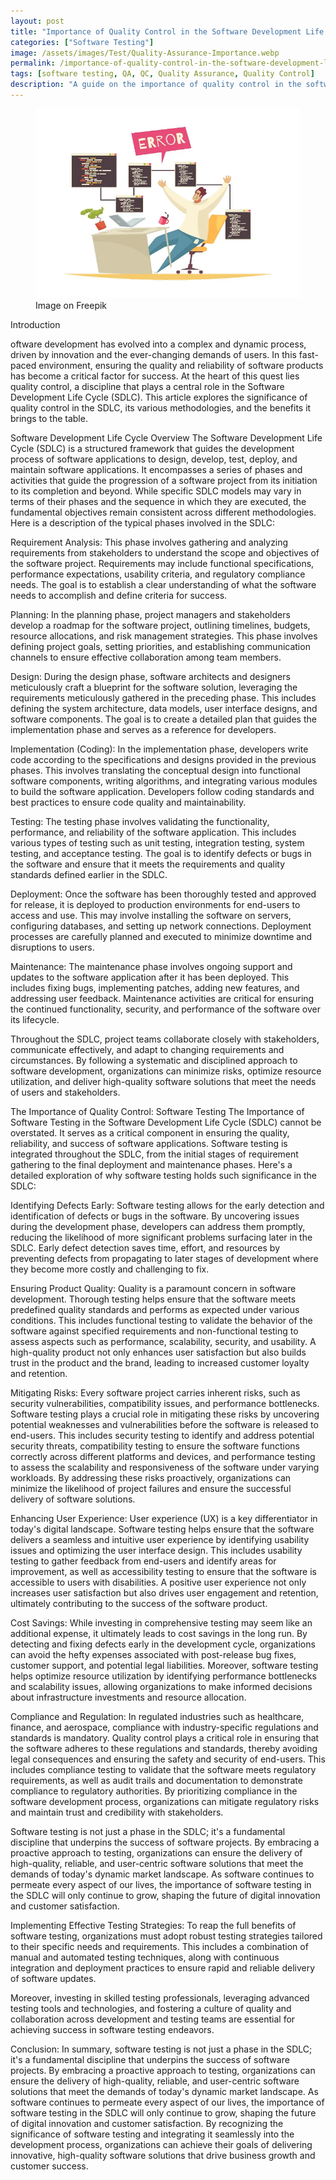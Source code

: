 ```yaml
---
layout: post
title: "Importance of Quality Control in the Software Development Life Cycle"
categories: ["Software Testing"]
image: /assets/images/Test/Quality-Assurance-Importance.webp
permalink: /importance-of-quality-control-in-the-software-development-life-cycle/
tags: [software testing, QA, QC, Quality Assurance, Quality Control]
description: "A guide on the importance of quality control in the software development life cycle."
---
```


<figure>
  <img src="/assets/images/Test/Quality-Assurance-Importance.webp" alt="importance of quality control in the software development life cycle" />
  <figcaption>Image on Freepik</figcaption>
</figure>

<style>
@media (max-width: 767px) {
  img {
    width: 390px;
    height: 290px;
    
  }
}

@media (min-width: 1000px) {
  img {
    width: 700px;
    height: 500px;
  }
}
</style>

Introduction

oftware development has evolved into a complex and dynamic process, driven by innovation and the ever-changing demands of users. In this fast-paced environment, ensuring the quality and reliability of software products has become a critical factor for success. At the heart of this quest lies quality control, a discipline that plays a central role in the Software Development Life Cycle (SDLC). This article explores the significance of quality control in the SDLC, its various methodologies, and the benefits it brings to the table.

Software Development Life Cycle Overview
The Software Development Life Cycle (SDLC) is a structured framework that guides the development process of software applications to design, develop, test, deploy, and maintain software applications. It encompasses a series of phases and activities that guide the progression of a software project from its initiation to its completion and beyond. While specific SDLC models may vary in terms of their phases and the sequence in which they are executed, the fundamental objectives remain consistent across different methodologies. Here is a description of the typical phases involved in the SDLC:

Requirement Analysis:
This phase involves gathering and analyzing requirements from stakeholders to understand the scope and objectives of the software project. Requirements may include functional specifications, performance expectations, usability criteria, and regulatory compliance needs. The goal is to establish a clear understanding of what the software needs to accomplish and define criteria for success.

Planning:
In the planning phase, project managers and stakeholders develop a roadmap for the software project, outlining timelines, budgets, resource allocations, and risk management strategies. This phase involves defining project goals, setting priorities, and establishing communication channels to ensure effective collaboration among team members.

Design:
During the design phase, software architects and designers meticulously craft a blueprint for the software solution, leveraging the requirements meticulously gathered in the preceding phase. This includes defining the system architecture, data models, user interface designs, and software components. The goal is to create a detailed plan that guides the implementation phase and serves as a reference for developers.

Implementation (Coding):
In the implementation phase, developers write code according to the specifications and designs provided in the previous phases. This involves translating the conceptual design into functional software components, writing algorithms, and integrating various modules to build the software application. Developers follow coding standards and best practices to ensure code quality and maintainability.

Testing:
The testing phase involves validating the functionality, performance, and reliability of the software application. This includes various types of testing such as unit testing, integration testing, system testing, and acceptance testing. The goal is to identify defects or bugs in the software and ensure that it meets the requirements and quality standards defined earlier in the SDLC.

Deployment:
Once the software has been thoroughly tested and approved for release, it is deployed to production environments for end-users to access and use. This may involve installing the software on servers, configuring databases, and setting up network connections. Deployment processes are carefully planned and executed to minimize downtime and disruptions to users.

Maintenance:
The maintenance phase involves ongoing support and updates to the software application after it has been deployed. This includes fixing bugs, implementing patches, adding new features, and addressing user feedback. Maintenance activities are critical for ensuring the continued functionality, security, and performance of the software over its lifecycle.

Throughout the SDLC, project teams collaborate closely with stakeholders, communicate effectively, and adapt to changing requirements and circumstances. By following a systematic and disciplined approach to software development, organizations can minimize risks, optimize resource utilization, and deliver high-quality software solutions that meet the needs of users and stakeholders.

The Importance of Quality Control: Software Testing
The Importance of Software Testing in the Software Development Life Cycle (SDLC) cannot be overstated. It serves as a critical component in ensuring the quality, reliability, and success of software applications. Software testing is integrated throughout the SDLC, from the initial stages of requirement gathering to the final deployment and maintenance phases. Here's a detailed exploration of why software testing holds such significance in the SDLC:

Identifying Defects Early:
Software testing allows for the early detection and identification of defects or bugs in the software. By uncovering issues during the development phase, developers can address them promptly, reducing the likelihood of more significant problems surfacing later in the SDLC. Early defect detection saves time, effort, and resources by preventing defects from propagating to later stages of development where they become more costly and challenging to fix.

Ensuring Product Quality:
Quality is a paramount concern in software development. Thorough testing helps ensure that the software meets predefined quality standards and performs as expected under various conditions. This includes functional testing to validate the behavior of the software against specified requirements and non-functional testing to assess aspects such as performance, scalability, security, and usability. A high-quality product not only enhances user satisfaction but also builds trust in the product and the brand, leading to increased customer loyalty and retention.

Mitigating Risks:
Every software project carries inherent risks, such as security vulnerabilities, compatibility issues, and performance bottlenecks. Software testing plays a crucial role in mitigating these risks by uncovering potential weaknesses and vulnerabilities before the software is released to end-users. This includes security testing to identify and address potential security threats, compatibility testing to ensure the software functions correctly across different platforms and devices, and performance testing to assess the scalability and responsiveness of the software under varying workloads. By addressing these risks proactively, organizations can minimize the likelihood of project failures and ensure the successful delivery of software solutions.

Enhancing User Experience:
User experience (UX) is a key differentiator in today's digital landscape. Software testing helps ensure that the software delivers a seamless and intuitive user experience by identifying usability issues and optimizing the user interface design. This includes usability testing to gather feedback from end-users and identify areas for improvement, as well as accessibility testing to ensure that the software is accessible to users with disabilities. A positive user experience not only increases user satisfaction but also drives user engagement and retention, ultimately contributing to the success of the software product.

Cost Savings:
While investing in comprehensive testing may seem like an additional expense, it ultimately leads to cost savings in the long run. By detecting and fixing defects early in the development cycle, organizations can avoid the hefty expenses associated with post-release bug fixes, customer support, and potential legal liabilities. Moreover, software testing helps optimize resource utilization by identifying performance bottlenecks and scalability issues, allowing organizations to make informed decisions about infrastructure investments and resource allocation.

Compliance and Regulation:
In regulated industries such as healthcare, finance, and aerospace, compliance with industry-specific regulations and standards is mandatory. Quality control plays a critical role in ensuring that the software adheres to these regulations and standards, thereby avoiding legal consequences and ensuring the safety and security of end-users. This includes compliance testing to validate that the software meets regulatory requirements, as well as audit trails and documentation to demonstrate compliance to regulatory authorities. By prioritizing compliance in the software development process, organizations can mitigate regulatory risks and maintain trust and credibility with stakeholders.

Software testing is not just a phase in the SDLC; it's a fundamental discipline that underpins the success of software projects. By embracing a proactive approach to testing, organizations can ensure the delivery of high-quality, reliable, and user-centric software solutions that meet the demands of today's dynamic market landscape. As software continues to permeate every aspect of our lives, the importance of software testing in the SDLC will only continue to grow, shaping the future of digital innovation and customer satisfaction.

Implementing Effective Testing Strategies:
To reap the full benefits of software testing, organizations must adopt robust testing strategies tailored to their specific needs and requirements. This includes a combination of manual and automated testing techniques, along with continuous integration and deployment practices to ensure rapid and reliable delivery of software updates.

Moreover, investing in skilled testing professionals, leveraging advanced testing tools and technologies, and fostering a culture of quality and collaboration across development and testing teams are essential for achieving success in software testing endeavors.

Conclusion:
In summary, software testing is not just a phase in the SDLC; it's a fundamental discipline that underpins the success of software projects. By embracing a proactive approach to testing, organizations can ensure the delivery of high-quality, reliable, and user-centric software solutions that meet the demands of today's dynamic market landscape. As software continues to permeate every aspect of our lives, the importance of software testing in the SDLC will only continue to grow, shaping the future of digital innovation and customer satisfaction. By recognizing the significance of software testing and integrating it seamlessly into the development process, organizations can achieve their goals of delivering innovative, high-quality software solutions that drive business growth and customer success.
